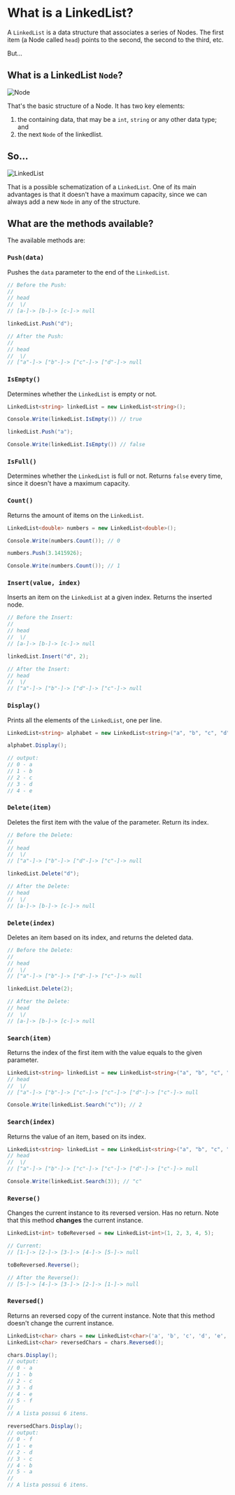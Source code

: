 # What is a LinkedList?

A `LinkedList` is a data structure that associates a series of Nodes. The first item (a Node called `head`) points to the second, the second to the third, etc.

But...

## What is a LinkedList `Node`?

![Node](https://user-images.githubusercontent.com/76710601/150411711-0fb5014e-3d37-4d4b-b44d-0ae15c4f5a8e.png)

That's the basic structure of a Node. It has two key elements:

1. the containing data, that may be a `int`, `string` or any other data type; and
2. the next `Node` of the linkedlist.

## So...

![LinkedList](https://user-images.githubusercontent.com/76710601/150413342-773c9d9d-b662-4307-b686-71b8992fde75.png)

That is a possible schematization of a `LinkedList`. One of its main advantages is that it doesn't have a maximum capacity, since we can always add a new `Node` in any  of the structure.

## What are the methods available?
The available methods are:

### `Push(data)`
Pushes the `data` parameter to the end of the `LinkedList`.

```C#
// Before the Push:
// 
// head
//  \/
// [a-]-> [b-]-> [c-]-> null

linkedList.Push("d");

// After the Push:
// 
// head
//  \/
// ["a"-]-> ["b"-]-> ["c"-]-> ["d"-]-> null
```


### `IsEmpty()`
Determines whether the `LinkedList` is empty or not.

```C#
LinkedList<string> linkedList = new LinkedList<string>();

Console.Write(linkedList.IsEmpty()) // true

linkedList.Push("a");

Console.Write(linkedList.IsEmpty()) // false
```


### `IsFull()`
Determines whether the `LinkedList` is full or not. Returns `false` every time, since it doesn't have a maximum capacity.


### `Count()`
Returns the amount of items on the `LinkedList`.

```C#
LinkedList<double> numbers = new LinkedList<double>();

Console.Write(numbers.Count()); // 0

numbers.Push(3.1415926);

Console.Write(numbers.Count()); // 1
```


### `Insert(value, index)`
Inserts an item on the `LinkedList` at a given index. Returns the inserted node.

```c#
// Before the Insert:
// 
// head
//  \/
// [a-]-> [b-]-> [c-]-> null

linkedList.Insert("d", 2);

// After the Insert:
// head
//  \/
// ["a"-]-> ["b"-]-> ["d"-]-> ["c"-]-> null
```


### `Display()`
Prints all the elements of the `LinkedList`, one per line.

```C#
LinkedList<string> alphabet = new LinkedList<string>("a", "b", "c", "d", "e");

alphabet.Display();

// output:
// 0 - a
// 1 - b
// 2 - c
// 3 - d
// 4 - e
```


### `Delete(item)`
Deletes the first item with the value of the parameter. Return its index.

```C#
// Before the Delete:
// 
// head
//  \/
// ["a"-]-> ["b"-]-> ["d"-]-> ["c"-]-> null

linkedList.Delete("d");

// After the Delete:
// head
//  \/
// [a-]-> [b-]-> [c-]-> null
```


### `Delete(index)`
Deletes an item based on its index, and returns the deleted data.

```C#
// Before the Delete:
// 
// head
//  \/
// ["a"-]-> ["b"-]-> ["d"-]-> ["c"-]-> null

linkedList.Delete(2);

// After the Delete:
// head
//  \/
// [a-]-> [b-]-> [c-]-> null
```


### `Search(item)`
Returns the index of the first item with the value equals to the given parameter.

```C#
LinkedList<string> linkedList = new LinkedList<string>("a", "b", "c", "c", "d", "c");
// head
//  \/
// ["a"-]-> ["b"-]-> ["c"-]-> ["c"-]-> ["d"-]-> ["c"-]-> null

Console.Write(linkedList.Search("c")); // 2
```


### `Search(index)`
Returns the value of an item, based on its index.

```C#
LinkedList<string> linkedList = new LinkedList<string>("a", "b", "c", "c", "d", "c");
// head
//  \/
// ["a"-]-> ["b"-]-> ["c"-]-> ["c"-]-> ["d"-]-> ["c"-]-> null

Console.Write(linkedList.Search(3)); // "c"
```


### `Reverse()`
Changes the current instance to its reversed version. Has no return.
Note that this method **changes** the current instance.

```C#
LinkedList<int> toBeReversed = new LinkedList<int>(1, 2, 3, 4, 5);

// Current:
// [1-]-> [2-]-> [3-]-> [4-]-> [5-]-> null

toBeReversed.Reverse();

// After the Reverse():
// [5-]-> [4-]-> [3-]-> [2-]-> [1-]-> null
```


### `Reversed()`
Returns an reversed copy of the current instance.
Note that this method doesn't change the current instance.

```C#
LinkedList<char> chars = new LinkedList<char>('a', 'b', 'c', 'd', 'e', 'f');
LinkedList<char> reversedChars = chars.Reversed();

chars.Display();
// output:
// 0 - a
// 1 - b
// 2 - c
// 3 - d
// 4 - e
// 5 - f
//
// A lista possui 6 itens.

reversedChars.Display();
// output:
// 0 - f
// 1 - e
// 2 - d
// 3 - c
// 4 - b
// 5 - a
//
// A lista possui 6 itens.
```